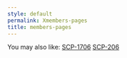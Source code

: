 ```yaml
---
style: default
permalink: Xmembers-pages
title: members-pages
---
```

You may also like:
[SCP-1706](http://scp-wiki.net/scp-1706)
[SCP-206](http://scp-wiki.net/scp-206)